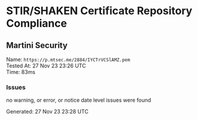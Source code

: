 # STIR/SHAKEN Certificate Repository Compliance

## Martini Security

Name: `https://p.mtsec.me/2884/IYCTrVCSlAMZ.pem`\
Tested At: 27 Nov 23 23:26 UTC\
Time: 83ms

### Issues

no warning, or error, or notice date level issues were found

Generated: 27 Nov 23 23:28 UTC